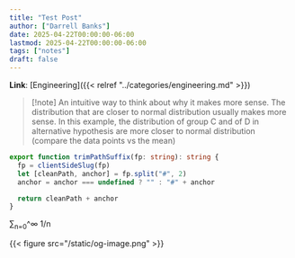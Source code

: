 ```yaml
---
title: "Test Post"
author: ["Darrell Banks"]
date: 2025-04-22T00:00:00-06:00
lastmod: 2025-04-22T00:00:00-06:00
tags: ["notes"]
draft: false
---
```


**Link**: [Engineering]({{< relref "../categories/engineering.md" >}})

> [!note] An intuitive way to think about why it makes more sense.
> The distribution that are closer to normal distribution usually makes more sense. In this example, the distribution of group C and of D in alternative hypothesis are more closer to normal distribution (compare the data points vs the mean)

```typescript
export function trimPathSuffix(fp: string): string {
  fp = clientSideSlug(fp)
  let [cleanPath, anchor] = fp.split("#", 2)
  anchor = anchor === undefined ? "" : "#" + anchor

  return cleanPath + anchor
}
```

&sum;<sub>n=0</sub>^&infin; 1/n

{{< figure src="/static/og-image.png" >}}
